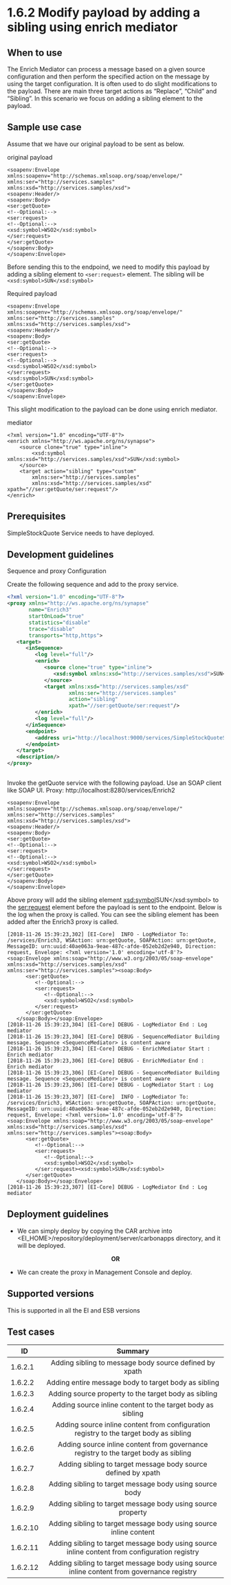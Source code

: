 # 1.6.2 Modify payload by adding a sibling using enrich mediator

## When to use
The Enrich Mediator can process a message based on a given source configuration and then perform the specified action on the message by using the target configuration. It is often used to do slight modifications to the payload. There are main three target actions as “Replace”, “Child” and “Sibling”. In this scenario we focus on adding a sibling element to the payload. 


## Sample use case
Assume that we have our original payload to be sent as below. 

original payload
```
<soapenv:Envelope xmlns:soapenv="http://schemas.xmlsoap.org/soap/envelope/" xmlns:ser="http://services.samples" xmlns:xsd="http://services.samples/xsd">
<soapenv:Header/>
<soapenv:Body>
<ser:getQuote>
<!--Optional:-->
<ser:request>
<!--Optional:-->
<xsd:symbol>WSO2</xsd:symbol>
</ser:request>
</ser:getQuote>
</soapenv:Body>
</soapenv:Envelope>
```

Before sending this to the endpoind, we need to modify this payload by adding a sibling element to ```<ser:request>``` element. The sibling will be ```<xsd:symbol>SUN</xsd:symbol>```

Required payload
```
<soapenv:Envelope xmlns:soapenv="http://schemas.xmlsoap.org/soap/envelope/" xmlns:ser="http://services.samples" xmlns:xsd="http://services.samples/xsd">
<soapenv:Header/>
<soapenv:Body>
<ser:getQuote>
<!--Optional:-->
<ser:request>
<!--Optional:-->
<xsd:symbol>WSO2</xsd:symbol>
</ser:request>
<xsd:symbol>SUN</xsd:symbol>
</ser:getQuote>
</soapenv:Body>
</soapenv:Envelope>
```

This slight modification to the payload can be done using enrich mediator. 

mediator
```
<?xml version="1.0" encoding="UTF-8"?>
<enrich xmlns="http://ws.apache.org/ns/synapse">
    <source clone="true" type="inline">
        <xsd:symbol xmlns:xsd="http://services.samples/xsd">SUN</xsd:symbol>
    </source>
    <target action="sibling" type="custom"
        xmlns:ser="http://services.samples"
        xmlns:xsd="http://services.samples/xsd" xpath="//ser:getQuote/ser:request"/>
</enrich>
```

## Prerequisites
SimpleStockQuote Service needs to have deployed. 

## Development guidelines

Sequence and proxy Configuration

Create the following sequence and add to the proxy service. 

```xml
<?xml version="1.0" encoding="UTF-8"?>
<proxy xmlns="http://ws.apache.org/ns/synapse"
       name="Enrich3"
       startOnLoad="true"
       statistics="disable"
       trace="disable"
       transports="http,https">
   <target>
      <inSequence>
         <log level="full"/>
         <enrich>
            <source clone="true" type="inline">
               <xsd:symbol xmlns:xsd="http://services.samples/xsd">SUN</xsd:symbol>
            </source>
            <target xmlns:xsd="http://services.samples/xsd"
                    xmlns:ser="http://services.samples"
                    action="sibling"
                    xpath="//ser:getQuote/ser:request"/>
         </enrich>
         <log level="full"/>
      </inSequence>
      <endpoint>
         <address uri="http://localhost:9000/services/SimpleStockQuoteService"/>
      </endpoint>
   </target>
   <description/>
</proxy>
                                
```

Invoke the getQuote service with the following payload. Use an SOAP client like SOAP UI. 
Proxy: http://localhost:8280/services/Enrich2

```
<soapenv:Envelope xmlns:soapenv="http://schemas.xmlsoap.org/soap/envelope/" xmlns:ser="http://services.samples" xmlns:xsd="http://services.samples/xsd">
<soapenv:Header/>
<soapenv:Body>
<ser:getQuote>
<!--Optional:-->
<ser:request>
<!--Optional:-->
<xsd:symbol>WSO2</xsd:symbol>
</ser:request>
</ser:getQuote>
</soapenv:Body>
</soapenv:Envelope>
```

Above proxy will add the sibling element <xsd:symbol>SUN</xsd:symbol> to the <ser:request> element before the payload is sent to the endpoint. Below is the log when the proxy is called. You can see the sibling element has been added after the Enrich3 proxy is called.  


```
[2018-11-26 15:39:23,302] [EI-Core]  INFO - LogMediator To: /services/Enrich3, WSAction: urn:getQuote, SOAPAction: urn:getQuote, MessageID: urn:uuid:40ae063a-9eae-487c-afde-052eb2d2e940, Direction: request, Envelope: <?xml version='1.0' encoding='utf-8'?><soap:Envelope xmlns:soap="http://www.w3.org/2003/05/soap-envelope" xmlns:xsd="http://services.samples/xsd" xmlns:ser="http://services.samples"><soap:Body>
      <ser:getQuote>
         <!--Optional:-->
         <ser:request>
            <!--Optional:-->
            <xsd:symbol>WSO2</xsd:symbol>
         </ser:request>
      </ser:getQuote>
   </soap:Body></soap:Envelope>
[2018-11-26 15:39:23,304] [EI-Core] DEBUG - LogMediator End : Log mediator
[2018-11-26 15:39:23,304] [EI-Core] DEBUG - SequenceMediator Building message. Sequence <SequenceMediator> is content aware
[2018-11-26 15:39:23,304] [EI-Core] DEBUG - EnrichMediator Start : Enrich mediator
[2018-11-26 15:39:23,306] [EI-Core] DEBUG - EnrichMediator End : Enrich mediator
[2018-11-26 15:39:23,306] [EI-Core] DEBUG - SequenceMediator Building message. Sequence <SequenceMediator> is content aware
[2018-11-26 15:39:23,306] [EI-Core] DEBUG - LogMediator Start : Log mediator
[2018-11-26 15:39:23,307] [EI-Core]  INFO - LogMediator To: /services/Enrich3, WSAction: urn:getQuote, SOAPAction: urn:getQuote, MessageID: urn:uuid:40ae063a-9eae-487c-afde-052eb2d2e940, Direction: request, Envelope: <?xml version='1.0' encoding='utf-8'?><soap:Envelope xmlns:soap="http://www.w3.org/2003/05/soap-envelope" xmlns:xsd="http://services.samples/xsd" xmlns:ser="http://services.samples"><soap:Body>
      <ser:getQuote>
         <!--Optional:-->
         <ser:request>
            <!--Optional:-->
            <xsd:symbol>WSO2</xsd:symbol>
         </ser:request><xsd:symbol>SUN</xsd:symbol>
      </ser:getQuote>
   </soap:Body></soap:Envelope>
[2018-11-26 15:39:23,307] [EI-Core] DEBUG - LogMediator End : Log mediator
```

## Deployment guidelines

* We can simply deploy by copying the CAR archive into <EI_HOME>/repository/deployment/server/carbonapps directory, and it will be deployed.

<p align="center"><b> OR </b></p>

* We can create the proxy in Management Console and deploy.


## Supported versions
This is supported in all the EI and ESB versions

## Test cases

| ID        | Summary                                                                                                    |
| ----------|:---------------------------------------------------------------------------------------------------------: |
| 1.6.2.1   | Adding sibling to message body source defined by xpath                                                     |
| 1.6.2.2   | Adding entire message body to target body as sibling                                              		     |
| 1.6.2.3   | Adding source property to the target body as sibling                                                       |
| 1.6.2.4   | Adding source inline content to the target body as sibling                                                 |
| 1.6.2.5   | Adding source inline content from configuration registry to the target body as sibling                     |
| 1.6.2.6   | Adding source inline content from governance registry to the target body as sibling                        |
| 1.6.2.7   | Adding sibling to target message body source defined by xpath   						                               |
| 1.6.2.8   | Adding sibling to target message body using source body     											                         |
| 1.6.2.9   | Adding sibling to target message body using source property                                      				   |   
| 1.6.2.10  | Adding sibling to target message body using source inline content                                       	 |
| 1.6.2.11  | Adding sibling to target message body using source inline content from configuration registry              |
| 1.6.2.12  | Adding sibling to target message body using source inline content from governance registry                 |           
                     

